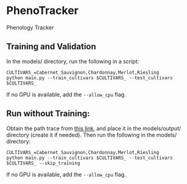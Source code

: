 # PhenoTracker
Phenology Tracker

## Training and Validation
In the models/ directory, run the following in a script:
```
CULTIVARS_=Cabernet_Sauvignon,Chardonnay,Merlot,Riesling
python main.py --train_cultivars $CULTIVARS_ --test_cultivars $CULTIVARS_
```
If no GPU is available, add the `--allow_cpu` flag.

## Run without Training:
Obtain the path trace from [this link](https://drive.google.com/file/d/1rumiF6c7DF0GRFOtKpMkfz4Bqx0Co1d9/view?usp=sharing), and place it in the models/output/ directory (create it if needed).
Then run the following in the models/ directory:
```
CULTIVARS_=Cabernet_Sauvignon,Chardonnay,Merlot,Riesling
python main.py --train_cultivars $CULTIVARS_ --test_cultivars $CULTIVARS_ --skip_training
```
If no GPU is available, add the `--allow_cpu` flag.


